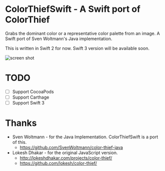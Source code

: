 # ColorThiefSwift - A Swift port of ColorThief

Grabs the dominant color or a representative color palette from an image.
A Swift port of Sven Woltmann's Java implementation.

This is written in Swift 2 for now.
Swift 3 version will be available soon.

![screen shot](https://github.com/orchely/ColorThiefSwift/blob/master/screenshot.png?raw=true "screen shot")

# TODO

- [ ] Support CocoaPods
- [ ] Support Carthage
- [ ] Support Swift 3

# Thanks

- Sven Woltmann - for the Java Implementation. ColorThiefSwift is a port of this.
  - https://github.com/SvenWoltmann/color-thief-java
- Lokesh Dhakar - for the original JavaScript version.
  - http://lokeshdhakar.com/projects/color-thief/
  - https://github.com/lokesh/color-thief/
